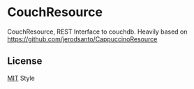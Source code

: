 # CouchResource #

CouchResource, REST Interface to couchdb.
Heavily based on https://github.com/jerodsanto/CappuccinoResource 

## License ##

[MIT](http://www.opensource.org/licenses/mit-license.php) Style